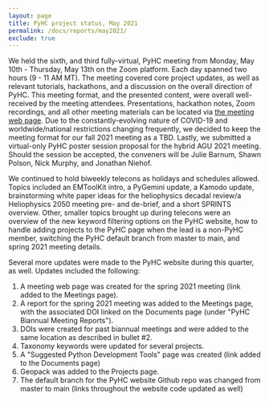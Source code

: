 ```yaml
---
layout: page
title: PyHC project status, May 2021
permalink: /docs/reports/may2021/
exclude: true
---
```


We held the sixth, and third fully-virtual, PyHC meeting from Monday, May 10th - Thursday, May 13th on the Zoom platform. Each day spanned two hours (9 - 11 AM MT). The meeting covered core project updates, as well as relevant tutorials, hackathons, and a discussion on the overall direction of PyHC. This meeting format, and the presented content, were overall well-received by the meeting attendees. Presentations, hackathon notes, Zoom recordings, and all other meeting materials can be located via [the meeting web page](https://heliopython.org/meetings/spring2021/). Due to the constantly-evolving nature of COVID-19 and worldwide/national restrictions changing frequently, we decided to keep the meeting format for our fall 2021 meeting as a TBD. Lastly, we submitted a virtual-only PyHC poster session proposal for the hybrid AGU 2021 meeting. Should the session be accepted, the conveners will be Julie Barnum, Shawn Polson, Nick Murphy, and Jonathan Niehof.  

We continued to hold biweekly telecons as holidays and schedules allowed. Topics included an EMToolKit intro, a PyGemini update, a Kamodo update, brainstorming white paper ideas for the heliophysics decadal review/a Heliophysics 2050 meeting pre- and de-brief, and a short SPRINTS overview. Other, smaller topics brought up during telecons were an overview of the new keyword filtering options on the PyHC website, how to handle adding projects to the PyHC page when the lead is a non-PyHC member, switching the PyHC default branch from master to main, and spring 2021 meeting details.  

Several more updates were made to the PyHC website during this quarter, as well. Updates included the following:  
1. A meeting web page was created for the spring 2021 meeting (link added to the Meetings page).
2. A report for the spring 2021 meeting was added to the Meetings page, with the associated DOI linked on the Documents page (under "PyHC Biannual Meeting Reports"). 
3. DOIs were created for past biannual meetings and were added to the same location as described in bullet #2.
4. Taxonomy keywords were updated for several projects. 
5. A "Suggested Python Development Tools" page was created (link added to the Documents page)
6. Geopack was added to the Projects page.
7. The default branch for the PyHC website Github repo was changed from master to main (links throughout the website code updated as well)
